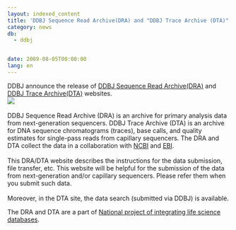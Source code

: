 ```yaml
---
layout: indexed_content
title: 'DDBJ Sequence Read Archive(DRA) and "DDBJ Trace Archive (DTA)" websites open!'
category: news
db:
  - ddbj


date: 2009-08-05T00:00:00
lang: en
---
```


DDBJ announce the release of <a href="/dra/index-e.html" target="new">DDBJ Sequence Read Archive(DRA)</a> and <a href="/dta/dta_index-e.html" target="new">DDBJ Trace Archive(DTA)</a> websites.<br><img src="/images/news/dra09083002.jpg"><br><br>DDBJ Sequence Read Archive (DRA) is an archive for primary analysis data from next-generation sequencers. DDBJ Trace Archive (DTA) is an archive for DNA sequence chromatograms (traces), base calls, and quality estimates for single-pass reads from capillary sequencers. The DRA and DTA collect the data in a collaboration with <a href="http://www.ncbi.nlm.nih.gov/" target="new">NCBI</a> and <a href="http://www.ebi.ac.uk/" target="new">EBI</a>.<br><br>This DRA/DTA website describes the instructions for the data submission, file transfer, etc. This website will be helpful for the submission of the data from next-generation and/or capillary sequencers. Please refer them when you submit such data.<br><br>Moreover, in the DTA site, the data search (submitted via DDBJ) is available.

<p>The DRA and DTA are a part of <a href="http://dbcls.rois.ac.jp/en/" target="_new">National project of integrating life science databases</a>.</p>
